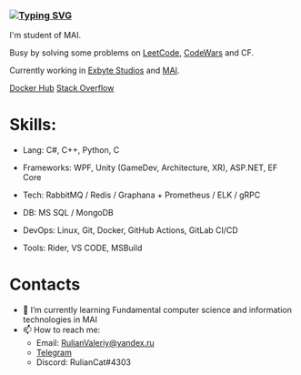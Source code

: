 ### [![Typing SVG](https://readme-typing-svg.herokuapp.com?color=%2336BCF7&lines=Hi+there+👋,+my+name+is+Valeriy)](https://git.io/typing-svg)
I'm student of MAI. 

Busy by solving some problems on [LeetCode](https://leetcode.com/DeoEsor/), [CodeWars](https://www.codewars.com/users/DeoEsor) and CF.

Currently working in [Exbyte Studios](https://vk.com/exbytestudios) and [MAI](https://mai.ru/).

[Docker Hub](https://hub.docker.com/u/deoesor)
[Stack Overflow](https://stackoverflow.com/users/20314269/valeriy-vartumyan)


# Skills:

- Lang: C#, C++, Python, C

- Frameworks: WPF, Unity (GameDev, Architecture, XR), ASP.NET, EF Core
         
- Tech: RabbitMQ / Redis / Graphana + Prometheus / ELK / gRPC
         
- DB: MS SQL / MongoDB 
         
- DevOps: Linux, Git, Docker, GitHub Actions, GitLab CI/CD
      
- Tools: Rider, VS CODE, MSBuild


# Contacts
- 🌱 I’m currently learning Fundamental computer science and information technologies in MAI
- 📫 How to reach me: 
   - Email: RulianValeriy@yandex.ru
   - [Telegram](https://t.me/DeosEsor)
   - Discord: RulianCat#4303
